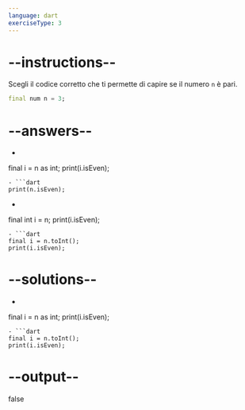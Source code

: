 ```yaml
---
language: dart
exerciseType: 3
---
```


# --instructions--

Scegli il codice corretto che ti permette di capire se il numero `n` è pari.
```dart
final num n = 3;
```

# --answers--

- ```dart
final i = n as int;
print(i.isEven);
```
- ```dart
print(n.isEven);
```
- ```dart
final int i = n;
print(i.isEven);
```
- ```dart
final i = n.toInt();
print(i.isEven);
```

# --solutions--

- ```dart
final i = n as int;
print(i.isEven);
```
- ```dart
final i = n.toInt();
print(i.isEven);
```

# --output--

false
